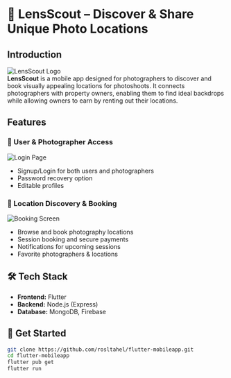 # 📸 LensScout – Discover & Share Unique Photo Locations  

## Introduction  
![LensScout Logo](assets/images/logo.png)  
**LensScout** is a mobile app designed for photographers to discover and book visually appealing locations for photoshoots. It connects photographers with property owners, enabling them to find ideal backdrops while allowing owners to earn by renting out their locations.  

## Features  

### 🔑 User & Photographer Access  
![Login Page](assets/images/login.png)  
- Signup/Login for both users and photographers  
- Password recovery option  
- Editable profiles  

### 🏡 Location Discovery & Booking  
![Booking Screen](assets/images/booking.png)  
- Browse and book photography locations  
- Session booking and secure payments  
- Notifications for upcoming sessions  
- Favorite photographers & locations  

## 🛠️ Tech Stack  
- **Frontend:** Flutter  
- **Backend:** Node.js (Express)  
- **Database:** MongoDB, Firebase  

## 🎯 Get Started  
```sh
git clone https://github.com/rosltahel/flutter-mobileapp.git
cd flutter-mobileapp
flutter pub get
flutter run
